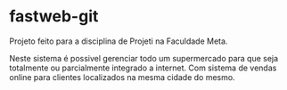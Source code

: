 # fastweb-git

Projeto feito para a disciplina de Projeti na Faculdade Meta.

Neste sistema é possivel gerenciar todo um supermercado para que seja totalmente ou parcialmente integrado a internet. Com sistema de vendas online para clientes localizados na mesma cidade do mesmo.
